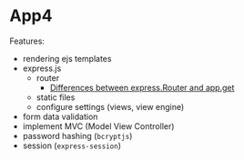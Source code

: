 # App4

Features:
- rendering ejs templates
- express.js
  - router
    - [Differences between express.Router and app.get](https://stackoverflow.com/questions/28305120/differences-between-express-router-and-app-get)
  - static files
  - configure settings (views, view engine)
- form data validation
- implement MVC (Model View Controller)
- password hashing (`bcryptjs`)
- session (`express-session`)
